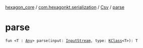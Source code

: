 [hexagon_core](../../index.md) / [com.hexagonkt.serialization](../index.md) / [Csv](index.md) / [parse](./parse.md)

# parse

`fun <T : `[`Any`](https://kotlinlang.org/api/latest/jvm/stdlib/kotlin/-any/index.html)`> parse(input: `[`InputStream`](https://docs.oracle.com/javase/6/docs/api/java/io/InputStream.html)`, type: `[`KClass`](https://kotlinlang.org/api/latest/jvm/stdlib/kotlin.reflect/-k-class/index.html)`<T>): T`
